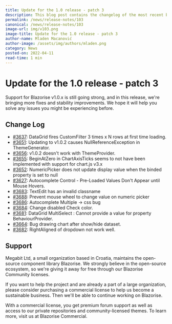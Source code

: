 ```yaml
---
title: Update for the 1.0 release - patch 3
description: This blog post contains the changelog of the most recent bug fixes included in the Blazorise v1.0.3 release.
permalink: /news/release-notes/103
canonical: /news/release-notes/103
image-url: img/v103.png
image-title: Update for the 1.0 release - patch 3
author-name: Mladen Macanović
author-image: /assets/img/authors/mladen.png
category: News
posted-on: 2022-04-11
read-time: 1 min
---
```


# Update for the 1.0 release - patch 3

Support for Blazorise v1.0.x is still going strong, and in this release, we're bringing more fixes and stability improvements. We hope it will help you solve any issues you might be experiencing before.

## Change Log

- [#3637](https://github.com/Megabit/Blazorise/issues/3637): DataGrid fires CustomFilter 3 times x N rows at first time loading.
- [#3651](https://github.com/Megabit/Blazorise/issues/3651): Updating to v1.0.2 causes NullReferenceException in ThemeGenerator.
- [#3656](https://github.com/Megabit/Blazorise/issues/3656): v1.0.2 doesn't work with ThemeProvider.
- [#3655](https://github.com/Megabit/Blazorise/issues/3655): BeginAtZero in ChartAxisTicks seems to not have been implemented with support for chart.js v3.x
- [#3652](https://github.com/Megabit/Blazorise/issues/3652): NumericPicker does not update display value when the binded property is set to null
- [#3627](https://github.com/Megabit/Blazorise/issues/3627): Autocomplete Control - Pre-Loaded Values Don't Appear until Mouse Hovers.
- [#3683](https://github.com/Megabit/Blazorise/issues/3683): TextEdit has an invalid classname
- [#3688](https://github.com/Megabit/Blazorise/issues/3688): Prevent mouse wheel to change value on numeric picker
- [#3686](https://github.com/Megabit/Blazorise/issues/3686): Autocomplete Multiple -> css bug
- [#3684](https://github.com/Megabit/Blazorise/issues/3684): Change disabled Check color.
- [#3681](https://github.com/Megabit/Blazorise/issues/3681): DataGrid MultiSelect : Cannot provide a value for property BehaviourProvider.
- [#3664](https://github.com/Megabit/Blazorise/issues/3664): Bug drawing chart after show/hide dataset.
- [#3682](https://github.com/Megabit/Blazorise/issues/3682): RightAligned of dropdown not work well.

## Support

Megabit Ltd, a small organization based in Croatia, maintains the open-source component library Blazorise. We strongly believe in the open-source ecosystem, so we're giving it away for free through our Blazorise Community licenses.

If you want to help the project and are already a part of a large organization, please consider purchasing a commercial license to help us become a sustainable business. Then we'll be able to continue working on Blazorise.

With a commercial license, you get premium forum support as well as access to our private repositories and community-licensed themes. To learn more, visit us at Blazorise Commercial.
